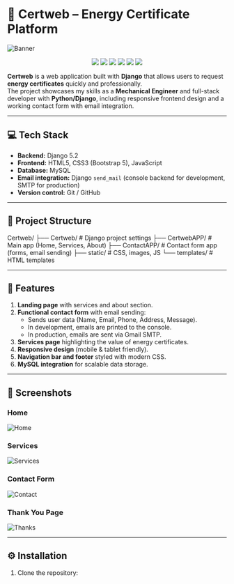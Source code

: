 # 🌿 Certweb – Energy Certificate Platform

![Banner](docs/images/banner.png) <!-- Replace with your own screenshot -->

<p align="center">
  <img src="https://img.shields.io/badge/Python-3.13-blue?logo=python&logoColor=white" />
  <img src="https://img.shields.io/badge/Django-5.2-darkgreen?logo=django&logoColor=white" />
  <img src="https://img.shields.io/badge/MySQL-8.0-orange?logo=mysql&logoColor=white" />
  <img src="https://img.shields.io/badge/HTML5-E34F26?logo=html5&logoColor=white" />
  <img src="https://img.shields.io/badge/CSS3-1572B6?logo=css3&logoColor=white" />
  <img src="https://img.shields.io/badge/Bootstrap-5-7952B3?logo=bootstrap&logoColor=white" />
</p>

**Certweb** is a web application built with **Django** that allows users to request **energy certificates** quickly and professionally.  
The project showcases my skills as a **Mechanical Engineer** and full-stack developer with **Python/Django**, including responsive frontend design and a working contact form with email integration.

---

## 💻 Tech Stack

- **Backend:** Django 5.2  
- **Frontend:** HTML5, CSS3 (Bootstrap 5), JavaScript  
- **Database:** MySQL  
- **Email integration:** Django `send_mail` (console backend for development, SMTP for production)  
- **Version control:** Git / GitHub  

---

## 📂 Project Structure
Certweb/
├── Certweb/ # Django project settings
├── CertwebAPP/ # Main app (Home, Services, About)
├── ContactAPP/ # Contact form app (forms, email sending)
├── static/ # CSS, images, JS
└── templates/ # HTML templates

---

## 🚀 Features

1. **Landing page** with services and about section.  
2. **Functional contact form** with email sending:  
   - Sends user data (Name, Email, Phone, Address, Message).  
   - In development, emails are printed to the console.  
   - In production, emails are sent via Gmail SMTP.  
3. **Services page** highlighting the value of energy certificates.  
4. **Responsive design** (mobile & tablet friendly).  
5. **Navigation bar and footer** styled with modern CSS.  
6. **MySQL integration** for scalable data storage.  

---

## 📸 Screenshots

### Home
![Home](docs/images/home.png)

### Services
![Services](docs/images/services.png)

### Contact Form
![Contact](docs/images/contact.png)

### Thank You Page
![Thanks](docs/images/thanks.png)

---

## ⚙️ Installation

1. Clone the repository:

```bash
